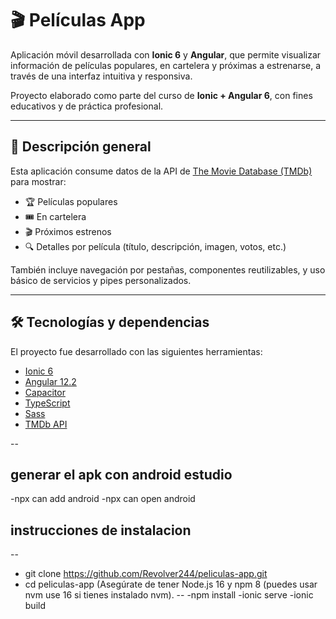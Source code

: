 # 🎬 Películas App

Aplicación móvil desarrollada con **Ionic 6** y **Angular**, que permite visualizar información de películas populares, en cartelera y próximas a estrenarse, a través de una interfaz intuitiva y responsiva.

Proyecto elaborado como parte del curso de **Ionic + Angular 6**, con fines educativos y de práctica profesional.

---

## 🧾 Descripción general

Esta aplicación consume datos de la API de [The Movie Database (TMDb)](https://www.themoviedb.org/) para mostrar:

- 🏆 Películas populares  
- 🎟 En cartelera  
- 🎬 Próximos estrenos  
- 🔍 Detalles por película (título, descripción, imagen, votos, etc.)

También incluye navegación por pestañas, componentes reutilizables, y uso básico de servicios y pipes personalizados.

---

## 🛠 Tecnologías y dependencias

El proyecto fue desarrollado con las siguientes herramientas:

- [Ionic 6](https://ionicframework.com/)
- [Angular 12.2](https://angular.io/)
- [Capacitor](https://capacitorjs.com/)
- [TypeScript](https://www.typescriptlang.org/)
- [Sass](https://sass-lang.com/)
- [TMDb API](https://www.themoviedb.org/documentation/api)

--
## generar el apk con android estudio
-npx can add android 
-npx can open android

## instrucciones de instalacion
--
- git clone https://github.com/Revolver244/peliculas-app.git
- cd peliculas-app
 (Asegúrate de tener Node.js 16 y npm 8 (puedes usar nvm use 16 si tienes instalado nvm).
--
-npm install
-ionic serve
-ionic build


